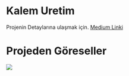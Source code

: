 # Kalem Uretim



Projenin Detaylarına ulaşmak için.
<a href="https://kaderleyazilim.medium.com/c-ile-veri-ekleme-silme-g%C3%BCncelleme-listeleme-filtreleme-ve-yazd%C4%B1rma-i%CC%87%C5%9Flemi-8f4296c410b4">Medium Linki</a>

# Projeden Göreseller
<img src="https://i.hizliresim.com/4o36f7i.png">
